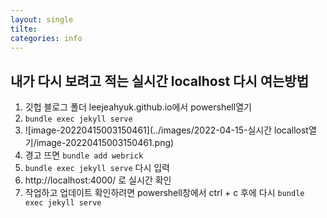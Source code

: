 ```yaml
---
layout: single
tilte:
categories: info
---
```


## 내가 다시 보려고 적는 실시간 localhost 다시 여는방법



1. 깃헙 블로그 폴더 leejeahyuk.github.io에서 powershell열기
2. `bundle exec jekyll serve`
3. ![image-20220415003150461](../images/2022-04-15-실시간 locallost열기/image-20220415003150461.png)
4. 경고 뜨면 `bundle add webrick`
5. `bundle exec jekyll serve` 다시 입력
6. http://localhost:4000/ 로 실시간 확인
7. 작업하고 업데이트 확인하려면 powershell창에서 ctrl + c 후에 다시  `bundle exec jekyll serve`

